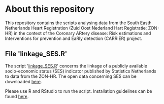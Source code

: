 # About this repository

This repository contains the scripts analysing data from the South Easth Netherlands Heart Registration (Zuid Oost Nederland Hart Registratie; ZON-HR) in the context of the Coronary ARtery disease: Risk estimations and Interventions for prevention and EaRly detection (CARRIER) project. 

## File 'linkage_SES.R'

The script '[linkage_SES.R](/linkage_SES.R)' concerns the linkage of a publicly available socio-economic status (SES) indicator published by Statistics Netherlands to data from the ZON-HR. The open data concerning SES can be downloaded [here](https://www.cbs.nl/-/media/_excel/2023/33/seswoa-pc4_2020_2021_excl-studenten.xlsx).  

Please use R and RStudio to run the script. Installation guidelines can be found [here](https://rstudio-education.github.io/hopr/starting.html). 
